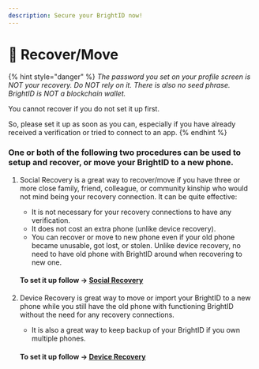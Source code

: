 ```yaml
---
description: Secure your BrightID now!
---
```


# 🔐 Recover/Move

{% hint style="danger" %}
_The password you set on your profile screen is NOT your recovery. Do NOT rely on it. There is also no seed phrase. BrightID is NOT a blockchain wallet._

You cannot recover if you do not set it up first.

So, please set it up as soon as you can, especially if you have already received a verification or tried to connect to an app.
{% endhint %}

### One or both of the following two procedures can be used to setup and recover, or move your BrightID to a new phone.

1.  Social Recovery is a great way to recover/move if you have three or more close family, friend, colleague, or community kinship who would not mind being your recovery connection. It can be quite effective:

    * It is not necessary for your recovery connections to have any verification.
    * It does not cost an extra phone (unlike device recovery).
    * You can recover or move to new phone even if your old phone became unusable, got lost, or stolen. Unlike device recovery, no need to have old phone with BrightID around when recovering to new one.

    #### To set it up follow -> [Social Recovery](social-recovery/)
2.  Device Recovery is great way to move or import your BrightID to a new phone while you still have the old phone with functioning BrightID without the need for any recovery connections.

    * It is also a great way to keep backup of your BrightID if you own multiple phones.

    #### To set it up follow -> [Device Recovery](device-recovery.md)
